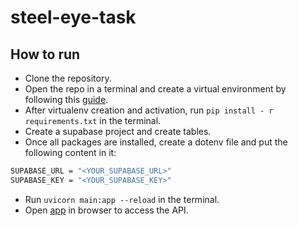 # steel-eye-task

## How to run
- Clone the repository.
- Open the repo in a terminal and create a virtual environment by following this [guide](https://www.freecodecamp.org/news/how-to-setup-virtual-environments-in-python/).
- After virtualenv creation and activation, run <code>pip install - r requirements.txt</code> in the terminal.
- Create a supabase project and create tables.
- Once all packages are installed, create a dotenv file and put the following content in it:
```bash
SUPABASE_URL = "<YOUR_SUPABASE_URL>"
SUPABASE_KEY = "<YOUR_SUPABASE_KEY>"
```
- Run <code>uvicorn main:app --reload</code> in the terminal.
- Open [app](http://127.0.0.1:8000/docs) in browser to access the API.
